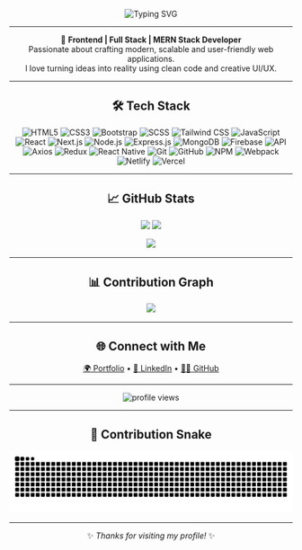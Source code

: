 <p align="center">
  <img src="https://readme-typing-svg.demolab.com?font=Fira+Code&size=28&pause=1000&color=00F7FF&center=true&vCenter=true&width=600&lines=👋+Hi%2C+I'm+Md+Aklash+Miah;Frontend+Developer;Full+Stack+%7C+MERN+Stack+Developer;Always+Learning+New+Technologies" alt="Typing SVG" />
</p>

---

<p align="center">
🚀 <b>Frontend | Full Stack | MERN Stack Developer</b>  
<br>Passionate about crafting modern, scalable and user-friendly web applications.  
<br>I love turning ideas into reality using clean code and creative UI/UX.  
</p>

---

<div align="center">
  <h2>🛠 Tech Stack</h2>
</div>  

<p align="center">
  <!-- Frontend -->
  <img src="https://skillicons.dev/icons?i=html" width="36" height="36" alt="HTML5"/>
  <img src="https://skillicons.dev/icons?i=css" width="36" height="36" alt="CSS3"/>
  <img src="https://skillicons.dev/icons?i=bootstrap" width="36" height="36" alt="Bootstrap"/>
  <img src="https://skillicons.dev/icons?i=sass" width="36" height="36" alt="SCSS"/>
  <img src="https://skillicons.dev/icons?i=tailwind" width="36" height="36" alt="Tailwind CSS"/>
  <img src="https://skillicons.dev/icons?i=javascript" width="36" height="36" alt="JavaScript"/>
  <img src="https://skillicons.dev/icons?i=react" width="36" height="36" alt="React"/>
  <img src="https://skillicons.dev/icons?i=nextjs" width="36" height="36" alt="Next.js"/>

  <!-- Backend -->
  <img src="https://skillicons.dev/icons?i=nodejs" width="36" height="36" alt="Node.js"/>
  <img src="https://skillicons.dev/icons?i=express" width="36" height="36" alt="Express.js"/>
  <img src="https://skillicons.dev/icons?i=mongodb" width="36" height="36" alt="MongoDB"/>
  <img src="https://skillicons.dev/icons?i=firebase" width="36" height="36" alt="Firebase"/>

  <!-- Others -->
  <img src="https://skillicons.dev/icons?i=api" width="36" height="36" alt="API"/>
  <img src="https://skillicons.dev/icons?i=axios" width="36" height="36" alt="Axios"/>
  <img src="https://skillicons.dev/icons?i=redux" width="36" height="36" alt="Redux"/>
  <img src="https://skillicons.dev/icons?i=react" width="36" height="36" alt="React Native"/>
  <img src="https://skillicons.dev/icons?i=git" width="36" height="36" alt="Git"/>
  <img src="https://skillicons.dev/icons?i=github" width="36" height="36" alt="GitHub"/>
  <img src="https://skillicons.dev/icons?i=npm" width="36" height="36" alt="NPM"/>
  <img src="https://skillicons.dev/icons?i=webpack" width="36" height="36" alt="Webpack"/>
  <img src="https://skillicons.dev/icons?i=netlify" width="36" height="36" alt="Netlify"/>
  <img src="https://skillicons.dev/icons?i=vercel" width="36" height="36" alt="Vercel"/>
</p>

---

<div align="center">
  <h2>📈 GitHub Stats</h2>
</div>  

<p align="center">
  <img src="https://github-readme-stats.vercel.app/api?username=MdAklashMiah&show_icons=true&theme=tokyonight" height="160"/>
  <img src="https://github-readme-stats.vercel.app/api/top-langs/?username=MdAklashMiah&layout=compact&theme=tokyonight" height="160"/>
</p>

<p align="center">
  <img src="https://github-readme-streak-stats.herokuapp.com/?user=MdAklashMiah&theme=tokyonight" height="180"/>
</p>

---

<div align="center">
  <h2>📊 Contribution Graph</h2>
</div>  

<p align="center">
  <img src="https://github-readme-activity-graph.vercel.app/graph?username=MdAklashMiah&theme=tokyo-night" />
</p>

---

<div align="center">
  <h2>🌐 Connect with Me</h2>
</div>    

<p align="center">
  <a href="https://tap-to-code.vercel.app" target="_blank">🌍 Portfolio</a> •
  <a href="https://www.linkedin.com/in/md-aklash-miah" target="_blank">💼 LinkedIn</a> •
  <a href="https://github.com/MdAklashMiah" target="_blank">👨‍💻 GitHub</a>
</p>

---

<p align="center">
  <img src="https://komarev.com/ghpvc/?username=MdAklashMiah&label=Profile%20views&color=blueviolet&style=flat" alt="profile views" />
</p>

---

<div align="center">
  <h2>🐍 Contribution Snake</h2>
</div>  

<p align="center">
  <img src="https://raw.githubusercontent.com/MdAklashMiah/MdAklashMiah/output/snake.svg?theme=github" alt="Snake animation" />
</p>

---

<p align="center">
✨ <i>Thanks for visiting my profile!</i> ✨
</p>
